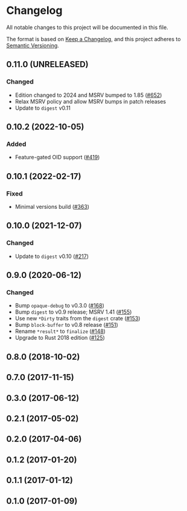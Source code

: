 # Changelog

All notable changes to this project will be documented in this file.

The format is based on [Keep a Changelog](https://keepachangelog.com/en/1.0.0/),
and this project adheres to [Semantic Versioning](https://semver.org/spec/v2.0.0.html).

## 0.11.0 (UNRELEASED)
### Changed
- Edition changed to 2024 and MSRV bumped to 1.85 ([#652])
- Relax MSRV policy and allow MSRV bumps in patch releases
- Update to `digest` v0.11

[#652]: https://github.com/RustCrypto/hashes/pull/652

## 0.10.2 (2022-10-05)
### Added
- Feature-gated OID support ([#419])

[#419]: https://github.com/RustCrypto/hashes/pull/419

## 0.10.1 (2022-02-17)
### Fixed
- Minimal versions build ([#363])

[#363]: https://github.com/RustCrypto/hashes/pull/363

## 0.10.0 (2021-12-07)
### Changed
- Update to `digest` v0.10 ([#217])

[#217]: https://github.com/RustCrypto/hashes/pull/217

## 0.9.0 (2020-06-12)
### Changed
- Bump `opaque-debug` to v0.3.0 ([#168])
- Bump `digest` to v0.9 release; MSRV 1.41 ([#155])
- Use new `*Dirty` traits from the `digest` crate ([#153])
- Bump `block-buffer` to v0.8 release ([#151])
- Rename `*result*` to `finalize` ([#148])
- Upgrade to Rust 2018 edition ([#125])

[#168]: https://github.com/RustCrypto/hashes/pull/168
[#155]: https://github.com/RustCrypto/hashes/pull/155
[#153]: https://github.com/RustCrypto/hashes/pull/153
[#151]: https://github.com/RustCrypto/hashes/pull/151
[#148]: https://github.com/RustCrypto/hashes/pull/148
[#125]: https://github.com/RustCrypto/hashes/pull/125

## 0.8.0 (2018-10-02)

## 0.7.0 (2017-11-15)

## 0.3.0 (2017-06-12)

## 0.2.1 (2017-05-02)

## 0.2.0 (2017-04-06)

## 0.1.2 (2017-01-20)

## 0.1.1 (2017-01-12)

## 0.1.0 (2017-01-09)

